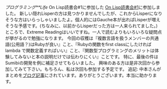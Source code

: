 *プログラミング**Life* On Lisp読書会#1に参加した
[On Lisp読書会#1](http://www.netfort.gr.jp/~kiyoka/diary/)に参加しました。
新しい隠れLisperの方は見つかりませんでしたが、これからLisperになりそうな方はいらっしゃいましたよ。個人的にはGauche本が出ればLisperが増えそうな予感です。(ちなみに、以前からLisperだった方は一人来られてました。)
ところで、Extreme Readingはいいですね。一人で読むよりもいろいろな疑問点が挙がるので勉強になります。
今回の収穫は『複数言語を扱うメンバーの共通語(公用語？)はRubyが良い』こと、『Rubyの関数をfirst classにしたければ lambda で関数定義すればいい』こと、『関数型プログラミングのメリットは体験してみないと本の説明だけでは伝わりにくい』ことです。
特に、最後の件はSumibiの開発を例に補足させてもらいました。
興味のある方は是非次回から参加してみて下さい。もちろん、私は次回も参加する予定です。
追記: 中本さんがまとめを[ブログ記事](http://bd.tank.jp/diary/20070819.html)にされています。ありがとうございます。本当に助かります。
